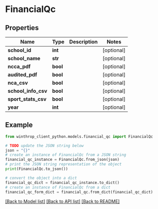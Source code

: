 # FinancialQc


## Properties

Name | Type | Description | Notes
------------ | ------------- | ------------- | -------------
**school_id** | **int** |  | [optional] 
**school_name** | **str** |  | [optional] 
**ncca_pdf** | **bool** |  | [optional] 
**audited_pdf** | **bool** |  | [optional] 
**nca_csv** | **bool** |  | [optional] 
**school_info_csv** | **bool** |  | [optional] 
**sport_stats_csv** | **bool** |  | [optional] 
**year** | **int** |  | [optional] 

## Example

```python
from winthrop_client_python.models.financial_qc import FinancialQc

# TODO update the JSON string below
json = "{}"
# create an instance of FinancialQc from a JSON string
financial_qc_instance = FinancialQc.from_json(json)
# print the JSON string representation of the object
print(FinancialQc.to_json())

# convert the object into a dict
financial_qc_dict = financial_qc_instance.to_dict()
# create an instance of FinancialQc from a dict
financial_qc_form_dict = financial_qc.from_dict(financial_qc_dict)
```
[[Back to Model list]](../README.md#documentation-for-models) [[Back to API list]](../README.md#documentation-for-api-endpoints) [[Back to README]](../README.md)


